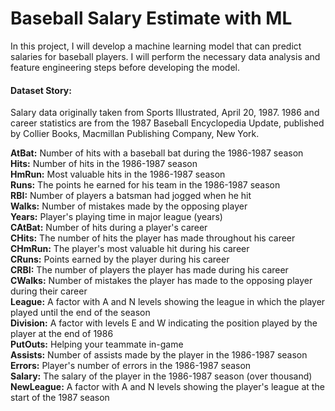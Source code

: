 # Baseball Salary Estimate with ML

In this project, I will develop a machine learning model that can predict salaries for baseball players. I will perform the necessary data analysis and feature engineering steps before developing the model.

#### Dataset Story:

Salary data originally taken from Sports Illustrated, April 20, 1987. 1986 and career statistics are from the 1987 Baseball Encyclopedia Update, published by Collier Books, Macmillan Publishing Company, New York.

**AtBat:** Number of hits with a baseball bat during the 1986-1987 season<br>
**Hits:** Number of hits in the 1986-1987 season<br>
**HmRun:** Most valuable hits in the 1986-1987 season<br>
**Runs:** The points he earned for his team in the 1986-1987 season<br>
**RBI:** Number of players a batsman had jogged when he hit<br>
**Walks:** Number of mistakes made by the opposing player<br>
**Years:** Player's playing time in major league (years)<br>
**CAtBat:** Number of hits during a player's career<br>
**CHits:** The number of hits the player has made throughout his career<br>
**CHmRun:** The player's most valuable hit during his career<br>
**CRuns:** Points earned by the player during his career<br>
**CRBI:** The number of players the player has made during his career<br>
**CWalks:** Number of mistakes the player has made to the opposing player during their career<br>
**League:** A factor with A and N levels showing the league in which the player played until the end of the season<br>
**Division:** A factor with levels E and W indicating the position played by the player at the end of 1986<br>
**PutOuts:** Helping your teammate in-game<br>
**Assists:** Number of assists made by the player in the 1986-1987 season<br>
**Errors:** Player's number of errors in the 1986-1987 season<br>
**Salary:** The salary of the player in the 1986-1987 season (over thousand)<br>
**NewLeague:** A factor with A and N levels showing the player's league at the start of the 1987 season<br>
